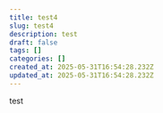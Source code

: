 ```yaml
---
title: test4
slug: test4
description: test
draft: false
tags: []
categories: []
created_at: 2025-05-31T16:54:28.232Z
updated_at: 2025-05-31T16:54:28.232Z
---
```


test
